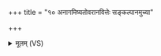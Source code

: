 +++
title = "१० अनागमिष्यतोवरानवित्तेः सङ्कल्पानमुच्या"

+++
<details><summary>मूलम् (VS)</summary>

अना॑गमिष्यतो॒वरा॒नवि॑त्तेः संक॒ल्पानमु॑च्या द्रु॒हः पाशा॑न् ॥
</details>